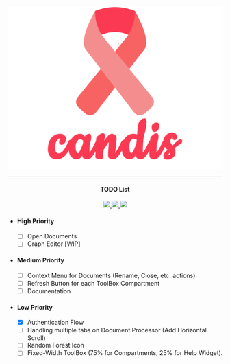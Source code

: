 <div align="center">
  <img src=".github/logo.png" width="512">
</div>

---

<h4 align="center">
  TODO List
</h4>

<p align="center">
  <a href="http://candis.readthedocs.io">
    <img src="https://readthedocs.org/projects/candis/badge/?version=latest"/>
  </a>
  <a href="https://saythanks.io/to/achillesrasquinha">
    <img src="https://img.shields.io/badge/Say%20Thanks-!-1EAEDB.svg?style=flat-square">
  </a>
  <a href="https://paypal.me/achillesrasquinha">
    <img src="https://img.shields.io/badge/Donate-%24-blue.svg?style=flat-square">
  </a>
</p>

* #### High Priority
  * [ ] Open Documents
  * [ ] Graph Editor [WIP]

* #### Medium Priority
  * [ ] Context Menu for Documents (Rename, Close, etc. actions)
  * [ ] Refresh Button for each ToolBox Compartment
  * [ ] Documentation

* #### Low Priority
  * [x] Authentication Flow
  * [ ] Handling multiple tabs on Document Processor (Add Horizontal Scroll)
  * [ ] Random Forest Icon
  * [ ] Fixed-Width ToolBox (75% for Compartments, 25% for Help Widget).

